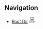 
## Navigation

- [Root Dir](../Index.md) <img src="Assets/root.png" alt="Root Dir Folder" style="width:20px;height:20px;">
